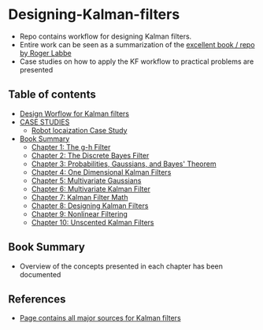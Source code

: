 # Designing-Kalman-filters
- Repo contains workflow for designing Kalman filters.
- Entire work can be seen as a summarization of the [excellent book / repo by Roger Labbe](https://github.com/rlabbe/Kalman-and-Bayesian-Filters-in-Python)
- Case studies on how to apply the KF workflow to practical problems are presented

## Table of contents
- [Design Worflow for Kalman filters](Design_workflows_for_Kalman_filters.md)
- [CASE STUDIES](case_studies/README.md)
    - [Robot locaization Case Study](case_studies/Robot_localization.md)
- [Book Summary](#book-summary)
    - [Chapter 1: The g-h Filter](Chapter1_summary.md)
    - [Chapter 2: The Discrete Bayes Filter](Chapter2_summary.md)
    - [Chapter 3: Probabilities, Gaussians, and Bayes' Theorem](Chapter3_summary.md)
    - [Chapter 4: One Dimensional Kalman Filters](Chapter4_summary.md)
    - [Chapter 5: Multivariate Gaussians](Chapter5_summary.md)
    - [Chapter 6: Multivariate Kalman Filter](Chapter6_summary.md)
    - [Chapter 7: Kalman Filter Math](Chapter7_summary.md)
    - [Chapter 8: Designing Kalman Filters](Chapter8_summary.md)
    - [Chapter 9: Nonlinear Filtering](Chapter9_summary.md)
    - [Chapter 10: Unscented Kalman Filters](Chapter10_summary.md)



## Book Summary
- Overview of the concepts presented in each chapter has been documented 


## References
- [Page contains all major sources for Kalman filters](https://resourcium.org/index.php/topic/kalman-filter)
